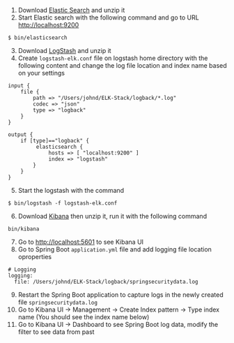 1. Download [Elastic Search](https://www.elastic.co/downloads/elasticsearch) and unzip it
2. Start Elastic search with the following command and go to URL [http://localhost:9200](http://localhost:9200)
```
$ bin/elasticsearch
```
3. Download [LogStash](https://www.elastic.co/downloads/logstash) and unzip it
4. Create `logstash-elk.conf` file on logstash home directory with the following content and change the log file location and index name based on your settings
```
input {
    file {
        path => "/Users/johnd/ELK-Stack/logback/*.log"
        codec => "json"
        type => "logback"
    }
}
 
output {
    if [type]=="logback" {
         elasticsearch {
             hosts => [ "localhost:9200" ]
             index => "logstash"
        }
    }
}

```

5. Start the logstash with the command
```
$ bin/logstash -f logstash-elk.conf
```
6. Download [Kibana](https://www.elastic.co/downloads/kibana) then unzip it, run it with the following command 
```
bin/kibana
```
7. Go to [http://localhost:5601](http://localhost:5601) to see Kibana UI
8. Go to Spring Boot `application.yml` file and add logging file location oproperties
```
# Logging
logging:
  file: /Users/johnd/ELK-Stack/logback/springsecuritydata.log
```
9. Restart the Spring Boot application to capture logs in the newly created file `springsecuritydata.log`
10. Go to Kibana UI -> Management -> Create Index pattern -> Type index name (You should see the index name below)
11. Go to Kibana UI  -> Dashboard to see Spring Boot log data, modify the filter to see data from past